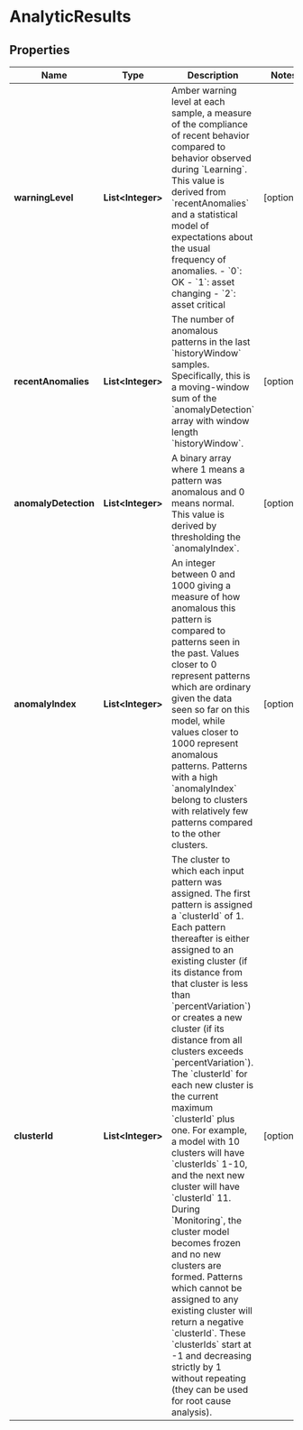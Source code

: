 

# AnalyticResults


## Properties

| Name | Type | Description | Notes |
|------------ | ------------- | ------------- | -------------|
|**warningLevel** | **List&lt;Integer&gt;** | Amber warning level at each sample, a measure of the compliance of recent behavior compared to behavior observed during &#x60;Learning&#x60;. This value is derived from &#x60;recentAnomalies&#x60; and a statistical model of expectations about the usual frequency of anomalies. - &#x60;0&#x60;: OK - &#x60;1&#x60;: asset changing - &#x60;2&#x60;: asset critical |  [optional] |
|**recentAnomalies** | **List&lt;Integer&gt;** | The number of anomalous patterns in the last &#x60;historyWindow&#x60; samples. Specifically, this is a moving-window sum of the &#x60;anomalyDetection&#x60; array with window length &#x60;historyWindow&#x60;. |  [optional] |
|**anomalyDetection** | **List&lt;Integer&gt;** | A binary array where 1 means a pattern was anomalous and 0 means normal. This value is derived by thresholding the &#x60;anomalyIndex&#x60;. |  [optional] |
|**anomalyIndex** | **List&lt;Integer&gt;** | An integer between 0 and 1000 giving a measure of how anomalous this pattern is compared to patterns seen in the past. Values closer to 0 represent patterns which are ordinary given the data seen so far on this model, while values closer to 1000 represent anomalous patterns. Patterns with a high &#x60;anomalyIndex&#x60; belong to clusters with relatively few patterns compared to the other clusters. |  [optional] |
|**clusterId** | **List&lt;Integer&gt;** | The cluster to which each input pattern was assigned. The first pattern is assigned a &#x60;clusterId&#x60; of 1. Each pattern thereafter is either assigned to an existing cluster (if its distance from that cluster is less than &#x60;percentVariation&#x60;) or creates a new cluster (if its distance from all clusters exceeds &#x60;percentVariation&#x60;). The &#x60;clusterId&#x60; for each new cluster is the current maximum &#x60;clusterId&#x60; plus one. For example, a model with 10 clusters will have &#x60;clusterIds&#x60; 1-10, and the next new cluster will have &#x60;clusterId&#x60; 11.  During &#x60;Monitoring&#x60;, the cluster model becomes frozen and no new clusters are formed. Patterns which cannot be assigned to any existing cluster will return a negative &#x60;clusterId&#x60;. These &#x60;clusterIds&#x60; start at -1 and decreasing strictly by 1 without repeating (they can be used for root cause analysis). |  [optional] |



